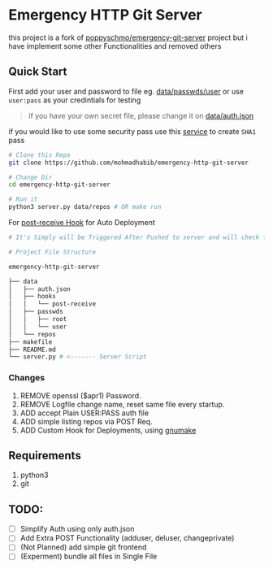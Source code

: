 # Emergency HTTP Git Server


this project is a fork of [poppyschmo/emergency-git-server](https://github.com/poppyschmo/emergency-git-server) project but i have implement some other Functionalities and removed others

## Quick Start

First add your user and password to file eg. [data/passwds/user](./data/passwds/user)
or use `user:pass` as your credintials for testing
> if you have your own secret file, please change it on [data/auth.json](./data/auth.json)

if you would like to use some security pass use this [service](https://hostingcanada.org/htpasswd-generator/) to create `SHA1` pass 

```bash
# Clone this Repo
git clone https://github.com/mohmadhabib/emergency-http-git-server

# Change Dir
cd emergency-http-git-server

# Run it
python3 server.py data/repos # OR make run
```


For [post-receive Hook](./data/hooks/post-receive) for Auto Deployment
```bash
# It's Simply will be Triggered After Pushed to server and will check for makefile named as .deploy, if found it will call the default (all) target in it, other than that it will skip any other files

# Project File Structure

emergency-http-git-server

├── data                                                                                                                                                          
│   ├── auth.json                                                                                                                                                 
│   ├── hooks
│   │   └── post-receive
│   ├── passwds
│   │   ├── root
│   │   └── user
│   └── repos
├── makefile
├── README.md
└── server.py # <------- Server Script
```



### Changes
1. REMOVE openssl ($apr1) Password.
2. REMOVE Logfile change name, reset same file every startup.
3. ADD accept Plain USER:PASS auth file
4. ADD simple listing repos via POST Req.
5. ADD Custom Hook for Deployments, using [gnumake](https://www.gnu.org/software/make/)



## Requirements
1. python3
2. git

## TODO:
- [ ] Simplify Auth using only auth.json
- [ ] Add Extra POST Functionality (adduser, deluser, changeprivate)
- [ ] (Not Planned) add simple git frontend
- [ ] (Experment) bundle all files in Single File
